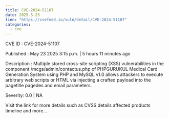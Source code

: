 ```yaml
---
title: CVE-2024-51107
date: 2025-5-23
lien: "https://cvefeed.io/vuln/detail/CVE-2024-51107"
categories:
  - cve
---
```


CVE ID : CVE-2024-51107

Published :  May 23
2025
3:15 p.m. | 5 hours
11 minutes ago

Description : Multiple stored cross-site scripting (XSS) vulnerabilities in the component /mcgs/admin/contactus.php of PHPGURUKUL Medical Card Generation System using PHP and MySQL v1.0 allows attackers to execute arbitrary web scripts or HTML via injecting a crafted payload into the pagetitle
pagedes
and email parameters.

Severity: 0.0 | NA

Visit the link for more details
such as CVSS details
affected products
timeline
and more...
